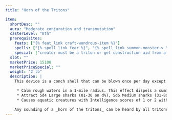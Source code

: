 ```yaml
---
title: "Horn of the Tritons"

item:
  shortDesc: ""
  aura: "Moderate conjuration and transmutation"
  casterLevel: "8th"
  prerequisites:
    feats: ["{% feat_link craft-wondrous-item %}"]
    spells: ["{% spell_link fear %}", "{% spell_link summon-monster-v %}", "{% spell_link control-water %}"]
    special: ["creator must be a triton or get construction aid from a triton"]
  slot: ""
  marketPrice: 15100
  marketPriceSpecial: ""
  weight: "2 lb"
  description: |
    This device is a conch shell that can be blown once per day except by a triton which can sound it three times per day. A _horn of the tritons_ can perform any one of the following functions when blown.

     * Calm rough waters in a 1-mile radius. This effect dispels a summoned water elemental if it fails a DC 16 Will save.
     * Attract 5d4 Large sharks (01-30 on d%), 5d6 Medium sharks (31-80), or 1d10 sea lions (81-100) if the character is in a body of water in which such creatures dwell. The creatures are friendly and obey, to the best of their ability, the one who sounded the horn.
     * Causes aquatic creatures with Intelligence scores of 1 or 2 within 500 feet to become panicked as if they had been targeted by a {% spell_link fear %} spell (Will DC 16 partial). Those who successfully save are shaken for 3d6 rounds.

    Any sounding of a _horn of the tritons_ can be heard by all tritons within a 3-mile radius.
---
```

